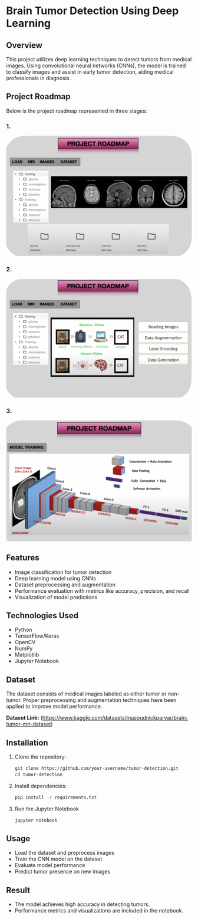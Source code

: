 # Brain Tumor Detection Using Deep Learning

## Overview
This project utilizes deep learning techniques to detect tumors from medical images. Using convolutional neural networks (CNNs), the model is trained to classify images and assist in early tumor detection, aiding medical professionals in diagnosis.

## Project Roadmap  

Below is the project roadmap represented in three stages:

### 1. 
![ScreenShot](98783F3C-3809-4934-A881-667B32F8A5D4_1_201_a.jpeg)  

### 2.  
![ScreenShot](A9FDCFD0-931E-4415-BC0D-C53058B8D142_1_105_c.jpeg) 

### 3.  
![ScreenShot](221C8C41-26F6-45DD-A6BE-A6D09A1C8DF5_1_105_c.jpeg)  

## Features
- Image classification for tumor detection
- Deep learning model using CNNs
- Dataset preprocessing and augmentation
- Performance evaluation with metrics like accuracy, precision, and recall
- Visualization of model predictions

## Technologies Used
- Python
- TensorFlow/Keras
- OpenCV
- NumPy
- Matplotlib
- Jupyter Notebook

## Dataset  
The dataset consists of medical images labeled as either tumor or non-tumor. Proper preprocessing and augmentation techniques have been applied to improve model performance.  

**Dataset Link:** (https://www.kaggle.com/datasets/masoudnickparvar/brain-tumor-mri-dataset)  


## Installation
1. Clone the repository:
   ```bash
   git clone https://github.com/your-username/tumor-detection.git
   cd tumor-detection
2. Install dependencies:
   ```bash
   pip install -r requirements.txt
3. Run the Jupyter Notebook
   ```bash
   jupyter notebook

## Usage
- Load the dataset and preprocess images
- Train the CNN model on the dataset
- Evaluate model performance
- Predict tumor presence on new images

## Result
- The model achieves high accuracy in detecting tumors.
- Performance metrics and visualizations are included in the notebook.


  
   
